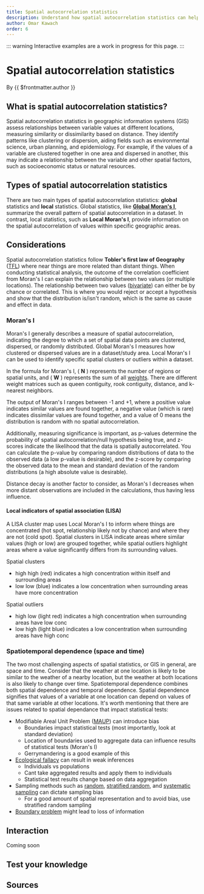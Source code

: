 ```yaml
---
title: Spatial autocorrelation statistics
description: Understand how spatial autocorrelation statistics can help you analyze spatial data.
author: Omar Kawach
order: 6
---
```


::: warning
Interactive examples are a work in progress for this page.
:::

# Spatial autocorrelation statistics

By {{ $frontmatter.author }}

## What is spatial autocorrelation statistics?

Spatial autocorrelation statistics in geographic information systems (GIS) assess relationships between variable values at different locations, measuring similarity or dissimilarity based on distance. 
They identify patterns like clustering or dispersion, aiding fields such as environmental science, urban planning, and epidemiology.
For example, if the values of a variable are clustered together in one area and dispersed in another, this may indicate a relationship between the variable and other spatial factors, such as socioeconomic status or natural resources.

## Types of spatial autocorrelation statistics

There are two main types of spatial autocorrelation statistics: **global** statistics and **local** statistics. 
Global statistics, like [**Global Moran's I**](https://en.wikipedia.org/wiki/Moran%27s_I), summarize the overall pattern of spatial autocorrelation in a dataset. 
In contrast, local statistics, such as **Local Moran's I**, provide information on the spatial autocorrelation of values within specific geographic areas.

## Considerations

Spatial autocorrelation statistics follow **Tobler's first law of Geography** ([TFL](https://en.wikipedia.org/wiki/Tobler%27s_first_law_of_geography)) where near things are more related than distant things.
When conducting statistical analysis, the outcome of the correlation coefficient from Moran's I can explain the relationship between two values (or multiple locations).
The relationship between two values ([bivariate](https://en.wikipedia.org/wiki/Bivariate_analysis)) can either be by chance or correlated. 
This is where you would reject or accept a hypothesis and show that the distribution is/isn't random, which is the same as cause and effect in data. 

### Moran's I

Moran's I generally describes a measure of spatial autocorrelation, indicating the degree to which a set of spatial data points are clustered, dispersed, or randomly distributed.
Global Moran's I measures how clustered or dispersed values are in a dataset/study area. 
Local Moran's I can be used to identify specific spatial clusters or outliers within a dataset.

<ContentFigure
  :imgSrc="'/assets/images/moran_formula.svg'"
  :description="'Formula for Moran\'s I'"
  :anchorHref="'https://en.wikipedia.org/wiki/Moran%27s_I'"
  :anchorText="'Credit: Wikipedia'"
/>

In the formula for Moran's I, ( **N** ) represents the number of regions or spatial units, and ( **W** ) represents the sum of all [weights](https://geodacenter.github.io/workbook/4a_contig_weights/lab4a.html#spatial-weights---basic-concepts). 
There are different weight matrices such as queen contiguity, rook contiguity, distance, and k-nearest neighbors.

The output of Moran's I ranges between -1 and +1, where a positive value indicates similar values are found together, a negative value (which is rare) indicates dissimilar values are found together, and a value of 0 means the distribution is random with no spatial autocorrelation. 

<ContentFigure
  :imgSrc="'/assets/images/p-z-value.png'"
  :description="'Spatial autocorrelation analysis'"
  :anchorHref="'https://www.researchgate.net/publication/305954162_Spatial_cluster_analysis_of_Crimean-Congo_hemorrhagic_fever_virus_seroprevalence_in_humans_Greece'"
  :anchorText="'Credit: Anna Papa, Persefoni Sidira, Andreas Tsatsaris'"
/>

Additionally, measuring significance is important, as p-values determine the probability of spatial autocorrelation/null hypothesis being true, and z-scores indicate the likelihood that the data is spatially autocorrelated.
You can calculate the p-value by comparing random distributions of data to the observed data (a low p-value is desirable), and the z-score by comparing the observed data to the mean and standard deviation of the random distributions (a high absolute value is desirable).

Distance decay is another factor to consider, as Moran's I decreases when more distant observations are included in the calculations, thus having less influence.

#### Local indicators of spatial association (LISA)

A LISA cluster map uses Local Moran's I to inform where things are concentrated (hot spot, relationship likely not by chance) and where they are not (cold spot).
Spatial clusters in LISA indicate areas where similar values (high or low) are grouped together, while spatial outliers highlight areas where a value significantly differs from its surrounding values.

Spatial clusters
- high high (red) indicates a high concentration within itself and surrounding areas
- low low (blue) indicates a low concentration when surrounding areas have more concentration

Spatial outliers
- high low (light red) indicates a high concentration when surrounding areas have low conc
- low high (light blue) indicates a low concentration when surrounding areas have high conc

### Spatiotemporal dependence (space and time)

The two most challenging aspects of spatial statistics, or GIS in general, are space and time.
Consider that the weather at one location is likely to be similar to the weather of a nearby location, but the weather at both locations is also likely to change over time.
Spatiotemporal dependence combines both spatial dependence and temporal dependence.
Spatial dependence signifies that values of a variable at one location can depend on values of that same variable at other locations.
It's worth mentioning that there are issues related to spatial dependance that impact statistical tests:

- Modifiable Areal Unit Problem ([MAUP](https://en.wikipedia.org/wiki/Modifiable_areal_unit_problem)) can introduce bias
    - Boundaries impact statistical tests (most importantly, look at standard deviation)
    - Location of boundaries used to aggregate data can influence results of statistical tests (Moran's I)
    - Gerrymandering is a good example of this
    <ContentFigure
        :imgSrc="'/assets/images/gerrymandering.png'"
        :anchorHref="'https://www.scientificamerican.com/article/geometry-reveals-the-tricks-behind-gerrymandering/'"
        :anchorText="'Credit: Spektrum der Wissenschaft/Manon Bischoff'"
    />
- [Ecological fallacy](https://en.wikipedia.org/wiki/Ecological_fallacy) can result in weak inferences
    - Individuals vs populations
    - Cant take aggregated results and apply them to individuals
    - Statistical test results change based on data aggregation
- Sampling methods such as [random](https://www.scribbr.com/methodology/simple-random-sampling/), [stratified random](https://www.scribbr.com/methodology/stratified-sampling/#:~:text=What%20is%20stratified%20sampling%3F,using%20another%20probability%20sampling%20method.), and [systematic sampling](https://www.scribbr.com/methodology/systematic-sampling/) can dictate sampling bias
    - For a good amount of spatial representation and to avoid bias, use stratified random sampling
- [Boundary problem](https://en.wikipedia.org/wiki/Boundary_problem_(spatial_analysis)) might lead to loss of information

## Interaction

Coming soon

## Test your knowledge

<Quiz
    :quiz-data="{
        questions: [
            {
            question: 'Gerrymandering is an example of which type of spatial analysis?',
            options: [
                {
                'answer': 'Spatial autocorrelation',
                'key': 1
                },
                {
                'answer': 'MUAP',
                'key': 2
                }
            ],
            correctAnswer: 2
            },
            {
            question: 'Which sampling method introduces no bias?',
            options: [
                {
                answer: 'Random sampling',
                key: 1
                },
                {
                answer: 'Systematic sampling',
                key: 2
                },
                {
                answer: 'Stratified random sampling',
                key: 3
                }
            ],
            correctAnswer: 3
            }
        ]
    }"
/>

## Sources

<Sources
    :sources="[
        {
            title: 'FOSS for performing spatial autocorrelation statistics',
            author: 'GeoDa',
            url: 'https://geodacenter.github.io/',
        },
        {
            title: 'Spatial Regression with GeoDa ',
            author: 'GeoDa',
            url: 'https://s4.ad.brown.edu/Resources/Tutorial/Modul2/GeoDa3FINAL.pdf',
        },
        {
            title: 'Geographic Data Science with Python',
            author: 'Sergio J. Rey, Dani Arribas-Bel, Levi J. Wolf',
            url: 'https://geographicdata.science/book/intro.html',
        },
        {
            title: 'Chapter 13 Spatial Autocorrelation',
            author: 'Manuel Gimond',
            url: 'https://mgimond.github.io/Spatial/spatial-autocorrelation.html',
        },
    ]"
/>
